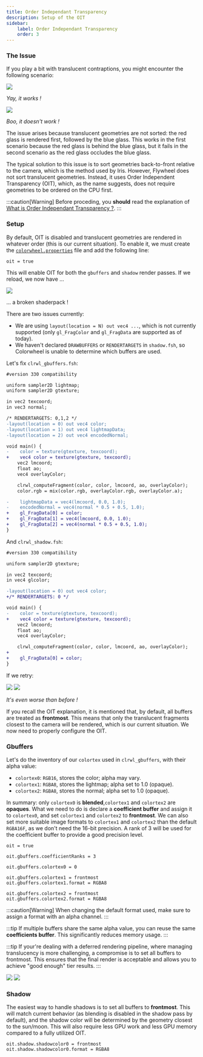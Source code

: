 ```yaml
---
title: Order Independant Transparency
description: Setup of the OIT
sidebar:
    label: Order Independant Transparency
    order: 3
---
```


### The Issue

If you play a bit with translucent contraptions, you might encounter the following scenario:

![](../../../../assets/tutorial/good_transparency.png)

*Yay, it works !*

![](../../../../assets/tutorial/bad_transparency.png)

*Boo, it doesn't work !*

The issue arises because translucent geometries are not sorted: the red glass is rendered first, followed by the blue glass. This works in the first scenario because the red glass is behind the blue glass, but it fails in the second scenario as the red glass occludes the blue glass.

The typical solution to this issue is to sort geometries back-to-front relative to the camera, which is the method used by Iris. However, Flywheel does not sort translucent geometries. Instead, it uses Order Independent Transparency (OIT), which, as the name suggests, does not require geometries to be ordered on the CPU first.

:::caution[Warning]
Before proceding, you **should** read the explanation of [What is Order Independant Transparency ?](/colorwheel/whatis/oit).
:::

### Setup

By default, OIT is disabled and translucent geometries are rendered in whatever order (this is our current situation). To enable it, we must create the [`colorwheel.properties`](/colorwheel/reference/miscellaneous/colorwheelproperties) file and add the following line:

```
oit = true
```

This will enable OIT for both the `gbuffers` and `shadow` render passes. If we reload, we now have ...

![](../../../../assets/tutorial/broken_oit.png)

... a broken shaderpack !

There are two issues currently:
- We are using `layout(location = N) out vec4 ...`, which is not currently supported (only `gl_FragColor` and `gl_FragData` are supported as of today).
- We haven't declared `DRAWBUFFERS` or `RENDERTARGETS` in `shadow.fsh`, so Colorwheel is unable to determine which buffers are used.

Let's fix `clrwl_gbuffers.fsh`:

```diff
#version 330 compatibility

uniform sampler2D lightmap;
uniform sampler2D gtexture;

in vec2 texcoord;
in vec3 normal;

/* RENDERTARGETS: 0,1,2 */
-layout(location = 0) out vec4 color;
-layout(location = 1) out vec4 lightmapData;
-layout(location = 2) out vec4 encodedNormal;

void main() {
-    color = texture(gtexture, texcoord);
+    vec4 color = texture(gtexture, texcoord);
    vec2 lmcoord;
    float ao;
    vec4 overlayColor;

    clrwl_computeFragment(color, color, lmcoord, ao, overlayColor);
    color.rgb = mix(color.rgb, overlayColor.rgb, overlayColor.a);

-    lightmapData = vec4(lmcoord, 0.0, 1.0);
-    encodedNormal = vec4(normal * 0.5 + 0.5, 1.0);
+    gl_FragData[0] = color;
+    gl_FragData[1] = vec4(lmcoord, 0.0, 1.0);
+    gl_FragData[2] = vec4(normal * 0.5 + 0.5, 1.0);
}
```

And `clrwl_shadow.fsh`:

```diff
#version 330 compatibility

uniform sampler2D gtexture;

in vec2 texcoord;
in vec4 glcolor;

-layout(location = 0) out vec4 color;
+/* RENDERTARGETS: 0 */

void main() {
-    color = texture(gtexture, texcoord);
+    vec4 color = texture(gtexture, texcoord);
    vec2 lmcoord;
    float ao;
    vec4 overlayColor;

    clrwl_computeFragment(color, color, lmcoord, ao, overlayColor);
+
+    gl_FragData[0] = color;
}
```

If we retry:

![](../../../../assets/tutorial/frontmost_red_oit.png)
![](../../../../assets/tutorial/frontmost_blue_oit.png)

*It's even worse than before !*

If you recall the OIT explanation, it is mentioned that, by default, all buffers are treated as **frontmost**. This means that only the translucent fragments closest to the camera will be rendered, which is our current situation. We now need to properly configure the OIT.

### Gbuffers

Let's do the inventory of our `colortex` used in `clrwl_gbuffers`, with their alpha value:
- `colortex0`: `RGB16`, stores the color; alpha may vary.
- `colortex1`: `RGBA8`, stores the lightmap; alpha set to 1.0 (opaque).
- `colortex2`: `RGBA8`, stores the normal; alpha set to 1.0 (opaque).

In summary: only `colortex0` is **blended**,`colortex1` and `colortex2` are **opaques**. What we need to do is declare a **coefficient buffer** and assign it to `colortex0`, and set `colortex1` and `colortex2` to **frontmost**. We can also set more suitable image formats to `colortex1` and `colortex2` than the default `RGBA16F`, as we don't need the 16-bit precision. A rank of 3 will be used for the coefficient buffer to provide a good precision level.  

```
oit = true

oit.gbuffers.coefficientRanks = 3

oit.gbuffers.colortex0 = 0

oit.gbuffers.colortex1 = frontmost
oit.gbuffers.colortex1.format = RGBA8

oit.gbuffers.colortex2 = frontmost
oit.gbuffers.colortex2.format = RGBA8
```

:::caution[Warning]
When changing the default format used, make sure to assign a format with an alpha channel.
:::

:::tip
If multiple buffers share the same alpha value, you can reuse the same **coefficients buffer**. This significantly reduces memory usage.
:::

:::tip
If your're dealing with a deferred rendering pipeline, where managing translucency is more challenging, a compromise is to set all buffers to frontmost. This ensures that the final render is acceptable and allows you to achieve "good enough" tier results.
:::

![](../../../../assets/tutorial/correct_red_oit.png)
![](../../../../assets/tutorial/correct_blue_oit.png)

### Shadow

The easiest way to handle shadows is to set all buffers to **frontmost**. This will match current behavior (as blending is disabled in the shadow pass by default), and the shadow color will be determined by the geometry closest to the sun/moon. This will also require less GPU work and less GPU memory compared to a fully utilized OIT.

```
oit.shadow.shadowcolor0 = frontmost
oit.shadow.shadowcolor0.format = RGBA8
```
